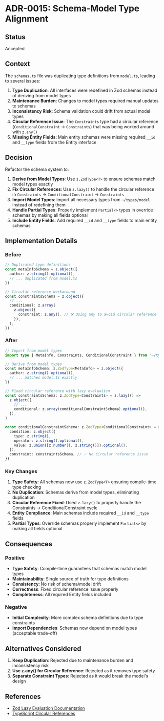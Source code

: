 # ADR-0015: Schema-Model Type Alignment

## Status

Accepted

## Context

The `schemas.ts` file was duplicating type definitions from `model.ts`, leading to several issues:

1. **Type Duplication**: All interfaces were redefined in Zod schemas instead of deriving from model types
2. **Maintenance Burden**: Changes to model types required manual updates to schemas
3. **Inconsistency Risk**: Schema validation could drift from actual model types
4. **Circular Reference Issue**: The `Constraints` type had a circular reference (`ConditionalConstraint` → `Constraints`) that was being worked around with `z.any()`
5. **Missing Entity Fields**: Main entity schemas were missing required `__id` and `__type` fields from the Entity interface

## Decision

Refactor the schema system to:

1. **Derive from Model Types**: Use `z.ZodType<T>` to ensure schemas match model types exactly
2. **Fix Circular References**: Use `z.lazy()` to handle the circular reference in `Constraints` → `ConditionalConstraint` → `Constraints`
3. **Import Model Types**: Import all necessary types from `~/types/model` instead of redefining them
4. **Handle Partial Types**: Properly implement `Partial<>` types in override schemas by making all fields optional
5. **Include Entity Fields**: Add required `__id` and `__type` fields to main entity schemas

## Implementation Details

### Before

```typescript
// Duplicated type definitions
const metaInfoSchema = z.object({
  author: z.string().optional(),
  // ... duplicated from model.ts
})

// Circular reference workaround
const constraintsSchema = z.object({
  // ...
  conditional: z.array(
    z.object({
      constraint: z.any(), // ❌ Using any to avoid circular reference
    }),
  ),
})
```

### After

```typescript
// Import from model types
import type { MetaInfo, Constraints, ConditionalConstraint } from '~/types/model'

// Derive from model types
const metaInfoSchema: z.ZodType<MetaInfo> = z.object({
  author: z.string().optional(),
  // ... matches model.ts exactly
})

// Fixed circular reference with lazy evaluation
const constraintsSchema: z.ZodType<Constraints> = z.lazy(() =>
  z.object({
    // ...
    conditional: z.array(conditionalConstraintSchema).optional(),
  }),
)

const conditionalConstraintSchema: z.ZodType<ConditionalConstraint> = z.object({
  condition: z.object({
    type: z.string(),
    operator: z.string().optional(),
    value: z.union([z.number(), z.string()]).optional(),
  }),
  constraint: constraintsSchema, // ✅ No circular reference issue
})
```

### Key Changes

1. **Type Safety**: All schemas now use `z.ZodType<T>` ensuring compile-time type checking
2. **No Duplication**: Schemas derive from model types, eliminating duplication
3. **Circular Reference Fixed**: Used `z.lazy()` to properly handle the Constraints → ConditionalConstraint cycle
4. **Entity Compliance**: Main schemas include required `__id` and `__type` fields
5. **Partial Types**: Override schemas properly implement `Partial<>` by making all fields optional

## Consequences

### Positive

- **Type Safety**: Compile-time guarantees that schemas match model types
- **Maintainability**: Single source of truth for type definitions
- **Consistency**: No risk of schema/model drift
- **Correctness**: Fixed circular reference issue properly
- **Completeness**: All required Entity fields included

### Negative

- **Initial Complexity**: More complex schema definitions due to type constraints
- **Import Dependencies**: Schemas now depend on model types (acceptable trade-off)

## Alternatives Considered

1. **Keep Duplication**: Rejected due to maintenance burden and inconsistency risk
2. **Use z.any() for Circular Reference**: Rejected as it removes type safety
3. **Separate Constraint Types**: Rejected as it would break the model's design

## References

- [Zod Lazy Evaluation Documentation](https://zod.dev/?id=lazy)
- [TypeScript Circular References](https://www.typescriptlang.org/docs/handbook/2/objects.html#circular-references)
